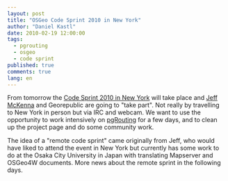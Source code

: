 ```yaml
---
layout: post
title: "OSGeo Code Sprint 2010 in New York"
author: "Daniel Kastl"
date: 2010-02-19 12:00:00
tags: 
  - pgrouting 
  - osgeo 
  - code sprint
published: true
comments: true
lang: en
---
```


From tomorrow the [Code Sprint 2010 in New York][1] will take place and [Jeff McKenna][2] and Georepublic are going to "take part". Not really by travelling to New York in person but via IRC and webcam. We want to use the opportunity to work intensively on [pgRouting][3] for a few days,  and to clean up the project page and do some community work.

The idea of a "remote code sprint" came originally from Jeff, who would have liked to attend the event in New York but currently has some work to do at the Osaka City University in Japan with translating Mapserver and OSGeo4W documents.
More news about the remote sprint in the following days.


[1]: http://wiki.osgeo.org/wiki/New_York_Code_Sprint_2010
[2]: http://gatewaygeomatics.com/
[3]: http://www.pgrouting.org/
